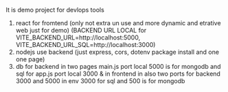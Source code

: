 It is demo project for devlops 
tools
  1. react for fromtend (only not extra un use and more dynamic and etrative web just for demo) (BACKEND URL LOCAL for VITE_BACKEND_URL=http://localhost:5000, VITE_BACKEND_URL_SQL=http://localhost:3000) 
  2. nodejs use backend (just express, cors, dotenv package install and one one page)
  3. db for backend in two pages main.js port local 5000 is for mongodb and sql for app.js port local 3000 & in frontend in also two ports for backend 3000 and 5000 in env 3000 for sql and 500 is for mongodb

